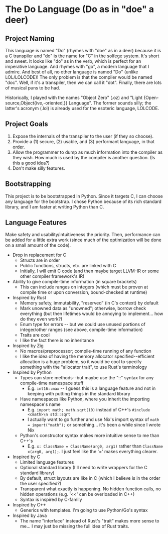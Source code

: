 The Do Language (Do as in "doe" a deer)
================================================================================

Project Naming
--------------------------------------------------------------------------------

This language is named "Do" (rhymes with "doe" as in a deer) because it is a C
transpiler and "do" is the name for "C" in the solfege system. It's short and
sweet. It looks like "do" as in the verb, which is perfect for an imperative
language. And rhymes with "go", a modern language that I admire. And best of all,
no other language is named "Do" (unlike LOL/LOLCODE)! The only problem is that
the compiler would be named "doc". Well, if it's a transpiler, then we can call
it "dot". Finally, there are lots of musical puns to be had.

Historically, I played with the names "Object Zero" (.oz) and
"Light {Open-source,Object{ive,-oriented,}} Language". The former sounds silly;
the latter's acronym (.lol) is already used for the esoteric language, LOLCODE.

Project Goals
--------------------------------------------------------------------------------

1. Expose the internals of the transpiler to the user (if they so choose).
2. Provide a (1) secure, (2) usable, and (3) performant language, in that order.
3. Allow the programmer to dump as much information into the compiler as they wish.
How much is used by the compiler is another question. (Is this a good idea?)
4. Don't make silly features. 

Bootstrapping
--------------------------------------------------------------------------------

This project is to be bootstrapped in Python. Since it targets C, I can choose any 
language for the bootstrap. I chose Python because of its rich standard library,
and I am faster at writing Python than C.

Language Features
--------------------------------------------------------------------------------

Make safety and usability/intuitiveness the priority. Then, performance can be 
added for a little extra work (since much of the optimization will be done on a 
small amount of the code).

- Drop in replacement for C
  - Structs are in order
  - Public functions, structs, etc. are linked with C
  - Initially, I will emit C code (and then maybe target LLVM-IR or some other compiler framework's IR)
- Ability to give compile-time information (in square brackets)
  - This can include ranges on integers (which must be proven at compile time or upon conversion, bound-checked at runtime)
- Inspired by Rust
  - Memory safety, immutability, "reserved" (in C's context) by default
  - Mark unowned data as "unowned"; otherwise, borrow check everything (but then lifetimes would be annoying to implement... how do they even work?)
  - Enum type for errors -- but we could use unused portions of integer/other ranges (see above, compile-time information)
  - Traits are cool
  - I like the fact there is no inheritance
- Inspired by Zig
  - No macros/preprocessor; compile-time running of any function
  - I like the idea of having the memory allocator specified--efficient allocation is a huge problem, so it would be cool to specify something with the "allocator trait", to use Rust's terminology
- Inspired by Python
  - Types can store methods--but maybe use the "::" syntax for any compile-time namespace stuff
    - E.g. `int16::max` -- I guess this is a language feature and not in keeping with putting things in the standard library
  - Have namespaces like Python, where you inherit the importing namespace's name
    - E.g. `import math; math.sqrt(10)` instead of C++'s `#include <cmath>\n std::sqrt`
    - I actually want to go further and use Nix's import syntax of `math = import("math");` or something... it's been a while since I wrote Nix
  - Python's constructor syntax makes more intuitive sense to me than C++'s
    - E.g. `x: ClassName = ClassName(arg0, arg1)` rather than `ClassName x(arg0, arg1);`. I just feel like the '=' makes everything clearer.
- Inspired by C
  - Limited language features
  - Optional standard library (I'll need to write wrappers for the C standard library)
  - By default, struct layouts are like in C (which I believe is in the order the user specified?)
  - Transparent what exactly is happening. No hidden function calls, no hidden operations (e.g. '<<' can be overloaded in C++)
  - Syntax is inspired by C-family
- Inspired by C++
  - Generics with templates. I'm going to use Python/Go's syntax
- Inspired by Java
  - The name "interface" instead of Rust's "trait" makes more sense to me... I may just be missing the full idea of Rust traits.
